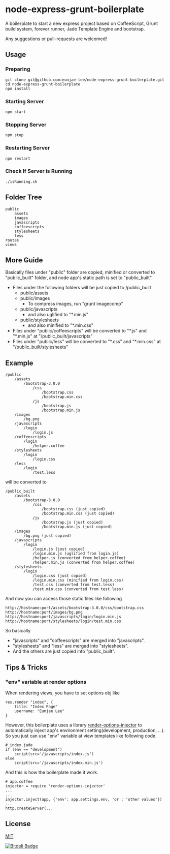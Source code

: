 # node-express-grunt-boilerplate

A boilerplate to start a new express project based on CoffeeScript, Grunt build system, forever runner, Jade Template Engine and bootstrap.

Any suggestions or pull-requests are welcomed!


## Usage

### Preparing
    git clone git@github.com:eunjae-lee/node-express-grunt-boilerplate.git
    cd node-express-grunt-boilerplate
    npm install
	
### Starting Server
    npm start
	
### Stopping Server
    npm stop
    
### Restarting Server
    npm restart

### Check If Server is Running
    ./isRunning.sh

## Folder Tree
    public
        assets
        images
        javascripts
        coffeescripts
        stylesheets
        less
    routes
	views

## More Guide
Basically files under "public" folder are copied, minified or converted to "public_built" folder, and node app's static path is set to "public_built".

* Files under the following folders will be just copied to /public_built
  * public/assets
  * public/images
    * To compress images, run "grunt imagecomp"
  * public/javascripts
    * and also uglified to "\*.min.js"
  * public/stylesheets
    * and also minified to "\*.min.css"
* Files under "public/coffeescripts" will be converted to "\*.js" and "\*.min.js" at "/public_built/javascripts"
* Files under "public/less" will be converted to "\*.css" and "\*.min.css" at "/public_built/stylesheets"

## Example
    /public
        /assets
            /bootstrap-3.0.0
                /css
                	/bootstrap.css
	                /bootstrap.min.css
                /js
                    /bootstrap.js
                    /bootstrap.min.js
        /images
            /bg.png
        /javascripts
            /login
                /login.js
        /coffeescripts
            /login
                /helper.coffee
        /stylesheets
            /login
                /login.css
        /less
            /login
                /test.less

will be converted to

    /public_built
        /assets
            /bootstrap-3.0.0
                /css
                	/bootstrap.css (just copied)
	                /bootstrap.min.css (just copied)
                /js
                    /bootstrap.js (just copied)
                    /bootstrap.min.js (just copied)
        /images
            /bg.png (just copied)
        /javascripts
            /login
                /login.js (just copied)
                /login.min.js (uglified from login.js)
                /helper.js (converted from helper.coffee)
                /helper.min.js (converted from helper.coffee)
        /stylesheets
            /login
                /login.css (just copied)
                /login.min.css (minified from login.css)
                /test.css (converted from test.less)
                /test.min.css (converted from test.less)

And now you can access those static files like following

    http://hostname:port/assets/bootstrap-3.0.0/css/bootstrap.css
    http://hostname:port/images/bg.png
    http://hostname:port/javascripts/login/login.min.js
    http://hostname:port/stylesheets/login/test.min.css

So basically 

* "javascripts" and "coffeescripts" are merged into "javascripts".
* "stylesheets" and "less" are merged into "stylesheets".
* And the others are just copied into "public_built".

## Tips & Tricks

### "env" variable at render options
When rendering views, you have to set options obj like

    res.render "index", {
    	title: "Index Page"
		username: "Eunjae Lee"
    }
    
However, this boilerplate uses a library [render-options-injector](https://github.com/eunjae-lee/render-options-injector) to automatically inject app's environment setting(development, production, ...). So you just can use "env" variable at view templates like following code.

    # index.jade
    if (env == "development")
        script(src='/javascripts/index.js')
    else
        script(src='/javascripts/index.min.js')

And this is how the boilerplate made it work.

    # app.coffee
    injector = require 'render-options-injector'
    ...
    ...
    injector.inject(app, {'env': app.settings.env, 'or': 'other values'})
    ...
    http.createServer(...

## License
[MIT](http://opensource.org/licenses/mit-license.html)


[![Bitdeli Badge](https://d2weczhvl823v0.cloudfront.net/eunjae-lee/node-express-boilerplate/trend.png)](https://bitdeli.com/free "Bitdeli Badge")

